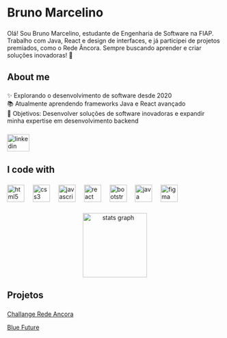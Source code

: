 <h1 align="left">Bruno Marcelino</h1>

###

<p align="left">Olá! Sou Bruno Marcelino, estudante de Engenharia de Software na FIAP. Trabalho com Java, React e design de interfaces, e já participei de projetos premiados, como o Rede Âncora. Sempre buscando aprender e criar soluções inovadoras! 🚀</p>

###

<h2 align="left">About me</h2>

###

<p align="left">✨ Explorando o desenvolvimento de software desde 2020<br>📚 Atualmente aprendendo frameworks Java e React avançado<br>🎯 Objetivos: Desenvolver soluções de software inovadoras e expandir minha expertise em desenvolvimento backend</p>

###

<div align="left">
  <a href="https://www.linkedin.com/in/bruno-marc/" target="_blank">
    <img src="https://raw.githubusercontent.com/maurodesouza/profile-readme-generator/master/src/assets/icons/social/linkedin/default.svg" width="52" height="40" alt="linkedin logo"  />
  </a>
</div>

###

<h2 align="left">I code with</h2>

###

<div align="left">
  <img src="https://cdn.jsdelivr.net/gh/devicons/devicon/icons/html5/html5-original.svg" height="40" alt="html5 logo"  />
  <img width="12" />
  <img src="https://cdn.jsdelivr.net/gh/devicons/devicon/icons/css3/css3-original.svg" height="40" alt="css3 logo"  />
  <img width="12" />
  <img src="https://cdn.jsdelivr.net/gh/devicons/devicon/icons/javascript/javascript-original.svg" height="40" alt="javascript logo"  />
  <img width="12" />
  <img src="https://cdn.jsdelivr.net/gh/devicons/devicon/icons/react/react-original.svg" height="40" alt="react logo"  />
  <img width="12" />
  <img src="https://cdn.jsdelivr.net/gh/devicons/devicon/icons/bootstrap/bootstrap-original.svg" height="40" alt="bootstrap logo"  />
  <img width="12" />
  <img src="https://cdn.jsdelivr.net/gh/devicons/devicon/icons/java/java-original.svg" height="40" alt="java logo"  />
  <img width="12" />
  <img src="https://cdn.jsdelivr.net/gh/devicons/devicon/icons/figma/figma-original.svg" height="40" alt="figma logo"  />
</div>

###

<div align="center">
  <img src="https://github-readme-stats.vercel.app/api?username=BrunoMarc59&hide_title=false&hide_rank=false&show_icons=true&include_all_commits=true&count_private=true&disable_animations=false&theme=dracula&locale=en&hide_border=false&order=1" height="150" alt="stats graph"  />
</div>

###

<h2 align="left">Projetos</h2>

###

<p align="left"><a href="https://challenge-rede-ancora.vercel.app/" target="_blank">Challange Rede Ancora</a></p>
<p align="left"><a href="https://global-solution-bluefuture.vercel.app/" target="_blank">Blue Future</a></p>

###
